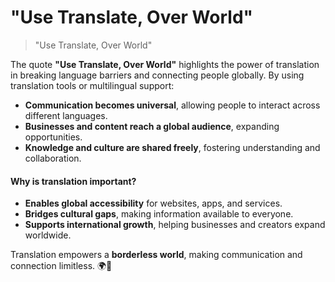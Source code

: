 # "Use Translate, Over World"

> "Use Translate, Over World"

The quote **"Use Translate, Over World"** highlights the power of translation in breaking language barriers and connecting people globally. By using translation tools or multilingual support:

* **Communication becomes universal**, allowing people to interact across different languages.
* **Businesses and content reach a global audience**, expanding opportunities.
* **Knowledge and culture are shared freely**, fostering understanding and collaboration.

#### **Why is translation important?**

* **Enables global accessibility** for websites, apps, and services.
* **Bridges cultural gaps**, making information available to everyone.
* **Supports international growth**, helping businesses and creators expand worldwide.

Translation empowers a **borderless world**, making communication and connection limitless. 🌍🚀
